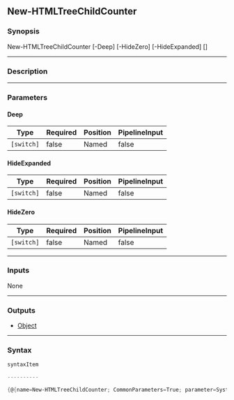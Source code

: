 New-HTMLTreeChildCounter
------------------------

### Synopsis

New-HTMLTreeChildCounter [-Deep] [-HideZero] [-HideExpanded] [<CommonParameters>]

---

### Description

---

### Parameters
#### **Deep**

|Type      |Required|Position|PipelineInput|
|----------|--------|--------|-------------|
|`[switch]`|false   |Named   |false        |

#### **HideExpanded**

|Type      |Required|Position|PipelineInput|
|----------|--------|--------|-------------|
|`[switch]`|false   |Named   |false        |

#### **HideZero**

|Type      |Required|Position|PipelineInput|
|----------|--------|--------|-------------|
|`[switch]`|false   |Named   |false        |

---

### Inputs
None

---

### Outputs
* [Object](https://learn.microsoft.com/en-us/dotnet/api/System.Object)

---

### Syntax
```PowerShell
syntaxItem
```
```PowerShell
----------
```
```PowerShell
{@{name=New-HTMLTreeChildCounter; CommonParameters=True; parameter=System.Object[]}}
```

